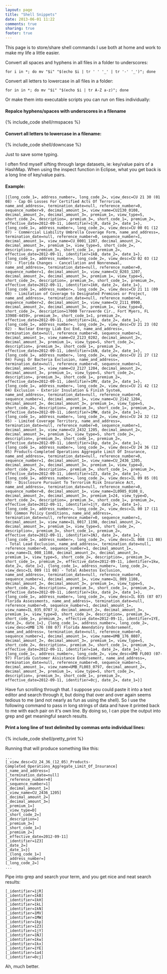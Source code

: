 ```yaml
---
layout: page
title: "Shell Snippets"
date: 2013-06-01 11:22
comments: true
sharing: true
footer: true
---
```


This page is to store/share shell commands I use both at home and work to make my life a little easier.

Convert all spaces and hyphens in all files in a folder to underscores:
```
for i in *; do mv "$i" "$(echo $i | tr ' ' '_' | tr '-' '_')"; done
```

Convert all letters to lowercase in all files in a folder: 

```
for in in *; do mv "$i" "$(echo $i | tr A-Z a-z)"; done
```
    
Or make them into executable scripts you can run on files individually:

#### Repalce hyphens/spaces with underscores in a filename
{% include_code shell/rmspaces %}

#### Convert all letters to lowercase in a filename:
{% include_code shell/downcase %}

Just to save some typing.

I often find myself sifting through large datasets, ie: key/value pairs of a HashMap. When using the inspect function in Eclipse, what you get back is a long line of key/value pairs. 

#### Example:
```
[{long_code_1=, address_number=, long_code_2=, view_desc=CU 21 30 (01 08) - Cap On Losses For Certified Acts Of Terrorism, name_and_address=, termination_date=null, reference_number=0, sequence_number=9, decimal_amount_1=, view_name=CU2130_0108, decimal_amount_2=, decimal_amount_3=, premium_1=, view_type=S, short_code_2=, description=, premium_3=, short_code_1=, premium_2=, effective_date=2012-09-11, identifier=1jR, date_2=, date_1=}, {long_code_1=, address_number=, long_code_2=, view_desc=CU 00 01 (12 07) - Commercial Liability Umbrella Coverage Form, name_and_address=, termination_date=null, reference_number=0, sequence_number=1, decimal_amount_1=, view_name=CU_0001_1207, decimal_amount_2=, decimal_amount_3=, premium_1=, view_type=S, short_code_2=, description=, premium_3=, short_code_1=, premium_2=, effective_date=2012-09-11, identifier=1kB, date_2=, date_1=}, {long_code_1=, address_number=, long_code_2=, view_desc=CU 02 03 (12 07) - Florida Changes - Cancellation and Nonrenewal, name_and_address=, termination_date=null, reference_number=0, sequence_number=1, decimal_amount_1=, view_name=CU_0203_1207, decimal_amount_2=, decimal_amount_3=, premium_1=, view_type=S, short_code_2=, description=, premium_3=, short_code_1=, premium_2=, effective_date=2012-09-11, identifier=1kH, date_2=, date_1=}, {long_code_1=, address_number=, long_code_2=, view_desc=CU 21 11 (09 00) - Limitation of Coverage to Designated Premises or Project, name_and_address=, termination_date=null, reference_number=0, sequence_number=2, decimal_amount_1=, view_name=CU_2111_0900, decimal_amount_2=, decimal_amount_3=, premium_1=, view_type=D, short_code_2=, description=17000 Terraverde Cir., Fort Myers, FL 33908-4459>, premium_3=, short_code_1=1, premium_2=, effective_date=2012-09-11, identifier=1kL, date_2=, date_1=}, {long_code_1=, address_number=, long_code_2=, view_desc=CU 21 23 (02 02) - Nuclear Energy Liab Exc End, name_and_address=, termination_date=null, reference_number=0, sequence_number=1, decimal_amount_1=, view_name=CU_2123_0202, decimal_amount_2=, decimal_amount_3=, premium_1=, view_type=S, short_code_2=, description=, premium_3=, short_code_1=, premium_2=, effective_date=2012-09-11, identifier=1kN, date_2=, date_1=}, {long_code_1=, address_number=, long_code_2=, view_desc=CU 21 27 (12 04) Fungi Or Bacteria Exclusion, name_and_address=, termination_date=null, reference_number=0, sequence_number=1, decimal_amount_1=, view_name=CU_2127_1204, decimal_amount_2=, decimal_amount_3=, premium_1=, view_type=S, short_code_2=, description=, premium_3=, short_code_1=, premium_2=, effective_date=2012-09-11, identifier=1MV, date_2=, date_1=}, {long_code_1=, address_number=, long_code_2=, view_desc=CU 21 42 (12 04) Exclusion - Exterior Insulation & Finish System, name_and_address=, termination_date=null, reference_number=0, sequence_number=1, decimal_amount_1=, view_name=CU_2142_1204, decimal_amount_2=, decimal_amount_3=, premium_1=, view_type=S, short_code_2=, description=, premium_3=, short_code_1=, premium_2=, effective_date=2012-09-11, identifier=1MW, date_2=, date_1=}, {long_code_1=, address_number=, long_code_2=, view_desc=CU 24 32 (12 05) - Limited Coverage Territory, name_and_address=, termination_date=null, reference_number=0, sequence_number=1, decimal_amount_1=, view_name=CU_2432_1205, decimal_amount_2=, decimal_amount_3=, premium_1=, view_type=S, short_code_2=, description=, premium_3=, short_code_1=, premium_2=, effective_date=2012-09-11, identifier=1kp, date_2=, date_1=}, {long_code_1=, address_number=, long_code_2=, view_desc=CU 24 36 (12 05) Products-Completed Operations Aggregate Limit Of Insurance, name_and_address=, termination_date=null, reference_number=0, sequence_number=1, decimal_amount_1=, view_name=CU_2436_1205, decimal_amount_2=, decimal_amount_3=, premium_1=, view_type=D, short_code_2=, description=, premium_3=, short_code_1=, premium_2=, effective_date=2012-09-11, identifier=1Z3, date_2=, date_1=}, {long_code_1=, address_number=, long_code_2=, view_desc=IL 09 85 (01 08) - Disclosure Pursuant To Terrorism Risk Insurance Act, name_and_address=, termination_date=null, reference_number=0, sequence_number=8, decimal_amount_1=, view_name=IL0985_0108_U, decimal_amount_2=, decimal_amount_3=, premium_1=24, view_type=D, short_code_2=, description=, premium_3=, short_code_1=, premium_2=, effective_date=2012-09-11, identifier=1jY, date_2=, date_1=}, {long_code_1=, address_number=, long_code_2=, view_desc=IL 00 17 (11 98) Common Policy Conditions, name_and_address=, termination_date=null, reference_number=0, sequence_number=1, decimal_amount_1=, view_name=IL_0017_1198, decimal_amount_2=, decimal_amount_3=, premium_1=, view_type=S, short_code_2=, description=, premium_3=, short_code_1=, premium_2=, effective_date=2012-09-11, identifier=1NJ, date_2=, date_1=}, {long_code_1=, address_number=, long_code_2=, view_desc=IL 008 (11 08) - Total Lead Exclusion, name_and_address=, termination_date=null, reference_number=0, sequence_number=1, decimal_amount_1=, view_name=IL_008_1108, decimal_amount_2=, decimal_amount_3=, premium_1=, view_type=S, short_code_2=, description=, premium_3=, short_code_1=, premium_2=, effective_date=2012-09-11, identifier=1kw, date_2=, date_1=}, {long_code_1=, address_number=, long_code_2=, view_desc=IL 009 (11 08) - Total Asbestos Exclusion, name_and_address=, termination_date=null, reference_number=0, sequence_number=1, decimal_amount_1=, view_name=IL_009_1108, decimal_amount_2=, decimal_amount_3=, premium_1=, view_type=S, short_code_2=, description=, premium_3=, short_code_1=, premium_2=, effective_date=2012-09-11, identifier=1kx, date_2=, date_1=}, {long_code_1=, address_number=, long_code_2=, view_desc=IL 035 (07 07) Florida Assessments, name_and_address=, termination_date=null, reference_number=0, sequence_number=1, decimal_amount_1=, view_name=IL_035_0707_U, decimal_amount_2=, decimal_amount_3=, premium_1=, view_type=D, short_code_2=, description=, premium_3=, short_code_1=, premium_2=, effective_date=2012-09-11, identifier=1YE, date_2=, date_1=}, {long_code_1=, address_number=, long_code_2=, view_desc=UMB 176 (08 07) Florida Amendatory Endorsement, name_and_address=, termination_date=null, reference_number=0, sequence_number=1, decimal_amount_1=, view_name=UMB_176_0807, decimal_amount_2=, decimal_amount_3=, premium_1=, view_type=S, short_code_2=, description=, premium_3=, short_code_1=, premium_2=, effective_date=2012-09-11, identifier=1a4, date_2=, date_1=}, {long_code_1=, address_number=, long_code_2=, view_desc=UMB FL003 (07-97) Florida Customer Assistance Endorsement, name_and_address=, termination_date=null, reference_number=0, sequence_number=1, decimal_amount_1=, view_name=UMB_FL003_0797, decimal_amount_2=, decimal_amount_3=, premium_1=, view_type=S, short_code_2=, description=, premium_3=, short_code_1=, premium_2=, effective_date=2012-09-11, identifier=0cj, date_2=, date_1=}]
```

Have fun scrolling through that. I suppose you could paste it into a text editor and search through it, but doing that over and over again seems tedious to me (and not nearly as fun as using the shell). So I use the following command to pass in long strings of data and have it printed back to me with each pair on it's own line. By doing so, I can pipe the output into grep and get meaningful search results.
#### Print a long line of text delimited by commas onto individual lines:
{% include_code shell/pretty_print %}

Running that will produce something like this:

```
...
[_view_desc=CU_24_36_(12_05)_Products-Completed_Operations_Aggregate_Limit_Of_Insurance]
[_name_and_address=]
[_termination_date=null]
[_reference_number=0]
[_sequence_number=1]
[_decimal_amount_1=]
[_view_name=CU_2436_1205]
[_decimal_amount_2=]
[_decimal_amount_3=]
[_premium_1=]
[_view_type=D]
[_short_code_2=]
[_description=]
[_premium_3=]
[_short_code_1=]
[_premium_2=]
[_effective_date=2012-09-11]
[_identifier=1Z3]
[_date_2=]
[_date_1=}]
[_{long_code_1=]
[_address_number=]
[_long_code_2=]
...
```

Pipe into grep and search your term, and you get nice and neat search results:

```
[_identifier=1jR]
[_identifier=1kB]
[_identifier=1kH]
[_identifier=1kL]
[_identifier=1kN]
[_identifier=1MV]
[_identifier=1MW]
[_identifier=1kp]
[_identifier=1Z3]
[_identifier=1jY]
[_identifier=1NJ]
[_identifier=1kw]
[_identifier=1kx]
[_identifier=1YE]
[_identifier=1a4]
[_identifier=0cj]
```

Ah, much better.
